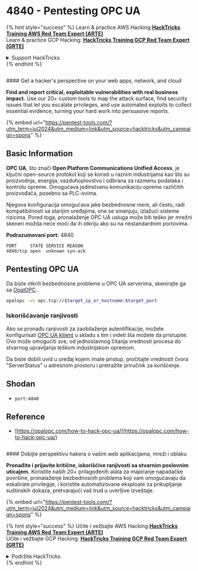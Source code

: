 # 4840 - Pentesting OPC UA

{% hint style="success" %}
Learn & practice AWS Hacking:<img src="/.gitbook/assets/arte.png" alt="" data-size="line">[**HackTricks Training AWS Red Team Expert (ARTE)**](https://training.hacktricks.xyz/courses/arte)<img src="/.gitbook/assets/arte.png" alt="" data-size="line">\
Learn & practice GCP Hacking: <img src="/.gitbook/assets/grte.png" alt="" data-size="line">[**HackTricks Training GCP Red Team Expert (GRTE)**<img src="/.gitbook/assets/grte.png" alt="" data-size="line">](https://training.hacktricks.xyz/courses/grte)

<details>

<summary>Support HackTricks</summary>

* Check the [**subscription plans**](https://github.com/sponsors/carlospolop)!
* **Join the** 💬 [**Discord group**](https://discord.gg/hRep4RUj7f) or the [**telegram group**](https://t.me/peass) or **follow** us on **Twitter** 🐦 [**@hacktricks\_live**](https://twitter.com/hacktricks\_live)**.**
* **Share hacking tricks by submitting PRs to the** [**HackTricks**](https://github.com/carlospolop/hacktricks) and [**HackTricks Cloud**](https://github.com/carlospolop/hacktricks-cloud) github repos.

</details>
{% endhint %}

<figure><img src="/.gitbook/assets/pentest-tools.svg" alt=""><figcaption></figcaption></figure>

#### Get a hacker's perspective on your web apps, network, and cloud

**Find and report critical, exploitable vulnerabilities with real business impact.** Use our 20+ custom tools to map the attack surface, find security issues that let you escalate privileges, and use automated exploits to collect essential evidence, turning your hard work into persuasive reports.

{% embed url="https://pentest-tools.com/?utm_term=jul2024&utm_medium=link&utm_source=hacktricks&utm_campaign=spons" %}

## Basic Information

**OPC UA**, što znači **Open Platform Communications Unified Access**, je ključni open-source protokol koji se koristi u raznim industrijama kao što su proizvodnja, energija, vazduhoplovstvo i odbrana za razmenu podataka i kontrolu opreme. Omogućava jedinstvenu komunikaciju opreme različitih proizvođača, posebno sa PLC-ovima.

Njegova konfiguracija omogućava jake bezbednosne mere, ali često, radi kompatibilnosti sa starijim uređajima, one se smanjuju, izlažući sisteme rizicima. Pored toga, pronalaženje OPC UA usluga može biti teško jer mrežni skeneri možda neće moći da ih otkriju ako su na nestandardnim portovima.

**Podrazumevani port:** 4840
```text
PORT     STATE SERVICE REASON
4840/tcp open  unknown syn-ack
```
## Pentesting OPC UA

Da biste otkrili bezbednosne probleme u OPC UA serverima, skenirajte ga sa [OpalOPC](https://opalopc.com/).
```bash
opalopc -vv opc.tcp://$target_ip_or_hostname:$target_port
```
### Iskorišćavanje ranjivosti

Ako se pronađu ranjivosti za zaobilaženje autentifikacije, možete konfigurisati [OPC UA klijent](https://www.prosysopc.com/products/opc-ua-browser/) u skladu s tim i videti šta možete da pristupite. Ovo može omogućiti sve, od jednostavnog čitanja vrednosti procesa do stvarnog upravljanja teškom industrijskom opremom.

Da biste dobili uvid u uređaj kojem imate pristup, pročitajte vrednosti čvora "ServerStatus" u adresnom prostoru i pretražite priručnik za korišćenje.

## Shodan

* `port:4840`

## Reference

* [https://opalopc.com/how-to-hack-opc-ua/](https://opalopc.com/how-to-hack-opc-ua/)

<figure><img src="/.gitbook/assets/pentest-tools.svg" alt=""><figcaption></figcaption></figure>

#### Dobijte perspektivu hakera o vašim web aplikacijama, mreži i oblaku

**Pronađite i prijavite kritične, iskorišćive ranjivosti sa stvarnim poslovnim uticajem.** Koristite naših 20+ prilagođenih alata za mapiranje napadačke površine, pronalaženje bezbednosnih problema koji vam omogućavaju da eskalirate privilegije, i koristite automatizovane eksploate za prikupljanje suštinskih dokaza, pretvarajući vaš trud u uverljive izveštaje.

{% embed url="https://pentest-tools.com/?utm_term=jul2024&utm_medium=link&utm_source=hacktricks&utm_campaign=spons" %}

{% hint style="success" %}
Učite i vežbajte AWS Hacking:<img src="/.gitbook/assets/arte.png" alt="" data-size="line">[**HackTricks Training AWS Red Team Expert (ARTE)**](https://training.hacktricks.xyz/courses/arte)<img src="/.gitbook/assets/arte.png" alt="" data-size="line">\
Učite i vežbajte GCP Hacking: <img src="/.gitbook/assets/grte.png" alt="" data-size="line">[**HackTricks Training GCP Red Team Expert (GRTE)**<img src="/.gitbook/assets/grte.png" alt="" data-size="line">](https://training.hacktricks.xyz/courses/grte)

<details>

<summary>Podržite HackTricks</summary>

* Proverite [**planove pretplate**](https://github.com/sponsors/carlospolop)!
* **Pridružite se** 💬 [**Discord grupi**](https://discord.gg/hRep4RUj7f) ili [**telegram grupi**](https://t.me/peass) ili **pratite** nas na **Twitteru** 🐦 [**@hacktricks\_live**](https://twitter.com/hacktricks\_live)**.**
* **Podelite hakerske trikove slanjem PR-ova na** [**HackTricks**](https://github.com/carlospolop/hacktricks) i [**HackTricks Cloud**](https://github.com/carlospolop/hacktricks-cloud) github repozitorijume.

</details>
{% endhint %}
